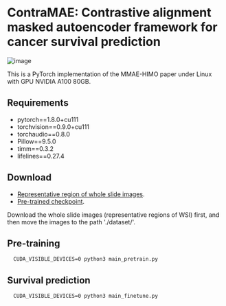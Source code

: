 # ContraMAE: Contrastive alignment masked autoencoder framework for cancer survival prediction
![image](https://github.com/SuixueWang/ContraMAE/blob/master/ContraMAE-framework.png)

This is a PyTorch implementation of the MMAE-HIMO paper under Linux with GPU NVIDIA A100 80GB.

## Requirements
- pytorch==1.8.0+cu111
- torchvision==0.9.0+cu111
- torchaudio==0.8.0
- Pillow==9.5.0
- timm==0.3.2
- lifelines==0.27.4

## Download
- [Representative region of whole slide images]().
- [Pre-trained checkpoint]().

Download the whole slide images (representative regions of WSI) first, and then move the images to the path './dataset/'. 

## Pre-training
```angular2htm
  CUDA_VISIBLE_DEVICES=0 python3 main_pretrain.py
```

## Survival prediction
```angular2html
  CUDA_VISIBLE_DEVICES=0 python3 main_finetune.py
```
